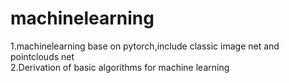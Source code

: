 # machinelearning
1.machinelearning base on pytorch,include classic image net and pointclouds net  
2.Derivation of basic algorithms for machine learning
